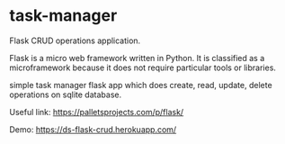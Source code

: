 # task-manager
Flask CRUD operations application.

Flask is a micro web framework written in Python. It is classified as a microframework because it does not require particular tools or libraries.

simple task manager flask app which does create, read, update, delete operations on sqlite database.

Useful link:
https://palletsprojects.com/p/flask/

Demo:
https://ds-flask-crud.herokuapp.com/

